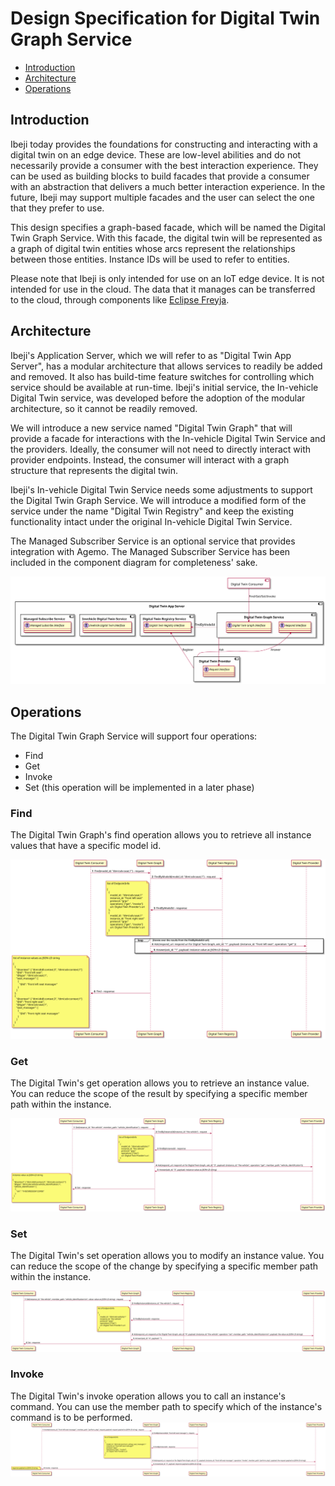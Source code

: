 # Design Specification for Digital Twin Graph Service

- [Introduction](#introduction)
- [Architecture](#architecture)
- [Operations](#operations)

## <a name="introduction">Introduction</a>

Ibeji today provides the foundations for constructing and interacting with a digital twin on an edge device. These are low-level abilities and do not necessarily
provide a consumer with the best interaction experience. They can be used as building blocks to build facades that provide a consumer with an abstraction that
delivers a much better interaction experience. In the future, Ibeji may support multiple facades and the user can select the one that they prefer to use.

This design specifies a graph-based facade, which will be named the Digital Twin Graph Service. With this facade, the digital twin will be represented as a
graph of digital twin entities whose arcs represent the relationships between those entities.  Instance IDs will be used to refer to entities.

Please note that Ibeji is only intended for use on an IoT edge device. It is not intended for use in the cloud. The data that it manages can be
transferred to the cloud, through components like [Eclipse Freyja](https://github.com/eclipse-ibeji/freyja).

## <a name="architecture">Architecture</a>

Ibeji's Application Server, which we will refer to as "Digital Twin App Server", has a modular architecture that allows services to readily be added and removed.
It also has build-time feature switches for controlling which service should be available at run-time. Ibeji's initial service, the In-vehicle Digital Twin
service, was developed before the adoption of the modular architecture, so it cannot be readily removed.

We will introduce a new service named "Digital Twin Graph" that will provide a facade for interactions with the In-vehicle Digital Twin Service and the
providers. Ideally, the consumer will not need to directly interact with provider endpoints. Instead, the consumer will interact with a graph structure that
represents the digital twin.

Ibeji's In-vehicle Digital Twin Service needs some adjustments to support the Digital Twin Graph Service. We will introduce a modified form of the service under the name "Digital Twin Registry" and keep the existing functionality intact under the original In-vehicle Digital Twin Service.

The Managed Subscriber Service is an optional service that provides integration with Agemo. The Managed Subscriber Service has been included in the component diagram for completeness' sake.

![Component Diagram](diagrams/digital_twin_graph_component.svg)

## <a name="operations">Operations</a>

The Digital Twin Graph Service will support four operations:

- Find
- Get
- Invoke
- Set (this operation will be implemented in a later phase)

### Find

The Digital Twin Graph's find operation allows you to retrieve all instance values that have a specific model id.

![Find Sequence Diagram Diagram](diagrams/find_sequence.svg)

### Get

The Digital Twin's get operation allows you to retrieve an instance value. You can reduce the scope of the result by specifying a specific member path within the instance.

![Get Sequence Diagram](diagrams/get_sequence.svg)

### Set

The Digital Twin's set operation allows you to modify an instance value. You can reduce the scope of the change by specifying a specific member path within the instance.

![Get Sequence Diagram](diagrams/set_sequence.svg)

### Invoke

The Digital Twin's invoke operation allows you to call an instance's command. You can use the member path to specify which of the instance's command is to be performed.
![Invoke Sequence Diagram](diagrams/invoke_sequence.svg)
